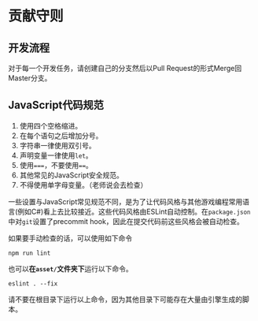 # 贡献守则

## 开发流程

对于每一个开发任务，请创建自己的分支然后以Pull Request的形式Merge回Master分支。

## JavaScript代码规范

1. 使用四个空格缩进。
2. 在每个语句之后增加分号。
3. 字符串一律使用双引号。
4. 声明变量一律使用`let`。
5. 使用`===`，不要使用`==`。
6. 其他常见的JavaScript安全规范。
7. 不得使用单字母变量。（老师说会去检查）

一些设置与JavaScript常见规范不同，是为了让代码风格与其他游戏编程常用语言(例如C#)看上去比较接近。这些代码风格由ESLint自动控制。在`package.json`中对`git`设置了precommit hook，因此在提交代码前这些风格会被自动检查。

如果要手动检查的话，可以使用如下命令

```
npm run lint
```

也可以**在`asset/`文件夹下**运行以下命令。

```
eslint . --fix
```

请不要在根目录下运行以上命令，因为其他目录下可能存在大量由引擎生成的脚本。

